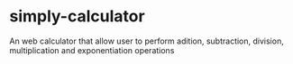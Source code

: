 # simply-calculator
An web calculator that allow user to perform adition, subtraction, division, multiplication and exponentiation operations
